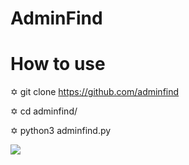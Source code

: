 # AdminFind
 
 
# How to use
 
  ✡ git clone https://github.com/adminfind
  
  ✡ cd adminfind/
  
  ✡ python3 adminfind.py
  
![](https://2.bp.blogspot.com/-omQzd8SOKQE/WMMlweHGSXI/AAAAAAAAhFE/lTEHehPwZKU5AmgexnArFaMKPcBVYwLGQCLcB/s1600/corujas0010.gif)
   
